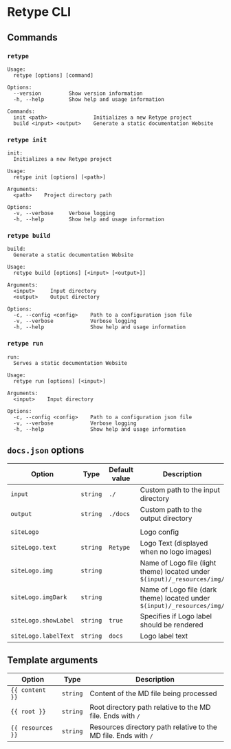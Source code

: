 # Retype CLI

## Commands

### `retype`

```
Usage:
  retype [options] [command]

Options:
  --version         Show version information
  -h, --help        Show help and usage information

Commands:
  init <path>               Initializes a new Retype project
  build <input> <output>    Generate a static documentation Website
```

### `retype init`

```
init:
  Initializes a new Retype project

Usage:
  retype init [options] [<path>]

Arguments:
  <path>    Project directory path

Options:
  -v, --verbose     Verbose logging
  -h, --help        Show help and usage information
```

### `retype build`

```
build:
  Generate a static documentation Website

Usage:
  retype build [options] [<input> [<output>]]

Arguments:
  <input>     Input directory
  <output>    Output directory

Options:
  -c, --config <config>    Path to a configuration json file
  -v, --verbose            Verbose logging
  -h, --help               Show help and usage information
```

### `retype run`

```
run:
  Serves a static documentation Website

Usage:
  retype run [options] [<input>]

Arguments:
  <input>    Input directory

Options:
  -c, --config <config>    Path to a configuration json file
  -v, --verbose            Verbose logging
  -h, --help               Show help and usage information
```

## `docs.json` options

| Option               | Type     | Default value | Description                                                              |
| -------------------- | -------- | ------------- | ------------------------------------------------------------------------ |
| `input`              | `string` | `./`          | Custom path to the input directory                                       |
| `output`             | `string` | `./docs`      | Custom path to the output directory                                      |
|                      |          |               |                                                                          |
| `siteLogo`           |          |               | Logo config                                                              |
| `siteLogo.text`      | `string` | `Retype`      | Logo Text (displayed when no logo images)                                |
| `siteLogo.img`       | `string` |               | Name of Logo file (light theme) located under `$(input)/_resources/img/` |
| `siteLogo.imgDark`   | `string` |               | Name of Logo file (dark theme) located under `$(input)/_resources/img/`  |
| `siteLogo.showLabel` | `string` | `true`        | Specifies if Logo label should be rendered                               |
| `siteLogo.labelText` | `string` | `docs`        | Logo label text                                                          |

## Template arguments

| Option            | Type     | Description                                                     |
| ----------------- | -------- | --------------------------------------------------------------- |
| `{{ content }}`   | `string` | Content of the MD file being processed                          |
| `{{ root }}`      | `string` | Root directory path relative to the MD file. Ends with `/`      |
| `{{ resources }}` | `string` | Resources directory path relative to the MD file. Ends with `/` |
